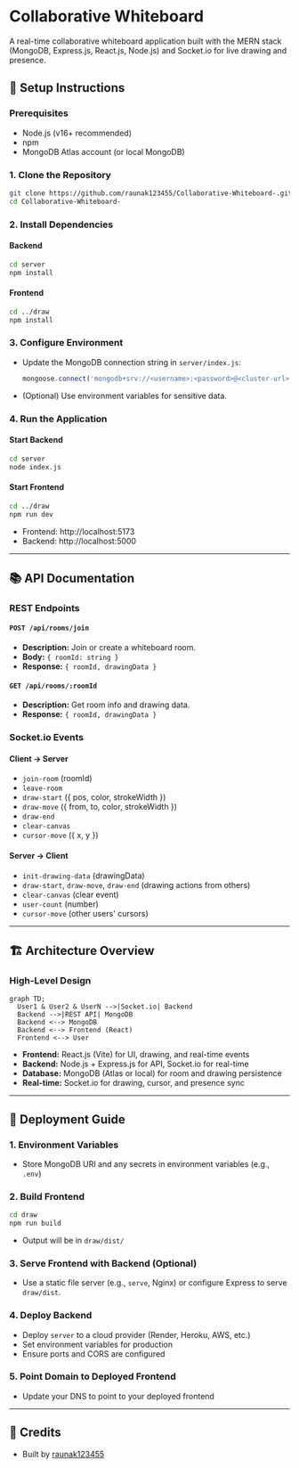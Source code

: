 # Collaborative Whiteboard

A real-time collaborative whiteboard application built with the MERN stack (MongoDB, Express.js, React.js, Node.js) and Socket.io for live drawing and presence.

## 🚀 Setup Instructions

### Prerequisites

- Node.js (v16+ recommended)
- npm
- MongoDB Atlas account (or local MongoDB)

### 1. Clone the Repository

```bash
git clone https://github.com/raunak123455/Collaborative-Whiteboard-.git
cd Collaborative-Whiteboard-
```

### 2. Install Dependencies

#### Backend

```bash
cd server
npm install
```

#### Frontend

```bash
cd ../draw
npm install
```

### 3. Configure Environment

- Update the MongoDB connection string in `server/index.js`:
  ```js
  mongoose.connect('mongodb+srv://<username>:<password>@<cluster-url>/<dbname>?retryWrites=true&w=majority', ...)
  ```
- (Optional) Use environment variables for sensitive data.

### 4. Run the Application

#### Start Backend

```bash
cd server
node index.js
```

#### Start Frontend

```bash
cd ../draw
npm run dev
```

- Frontend: http://localhost:5173
- Backend: http://localhost:5000

---

## 📚 API Documentation

### REST Endpoints

#### `POST /api/rooms/join`

- **Description:** Join or create a whiteboard room.
- **Body:** `{ roomId: string }`
- **Response:** `{ roomId, drawingData }`

#### `GET /api/rooms/:roomId`

- **Description:** Get room info and drawing data.
- **Response:** `{ roomId, drawingData }`

### Socket.io Events

#### Client → Server

- `join-room` (roomId)
- `leave-room`
- `draw-start` ({ pos, color, strokeWidth })
- `draw-move` ({ from, to, color, strokeWidth })
- `draw-end`
- `clear-canvas`
- `cursor-move` ({ x, y })

#### Server → Client

- `init-drawing-data` (drawingData)
- `draw-start`, `draw-move`, `draw-end` (drawing actions from others)
- `clear-canvas` (clear event)
- `user-count` (number)
- `cursor-move` (other users' cursors)

---

## 🏗️ Architecture Overview

### High-Level Design

```mermaid
graph TD;
  User1 & User2 & UserN -->|Socket.io| Backend
  Backend -->|REST API| MongoDB
  Backend <--> MongoDB
  Backend <--> Frontend (React)
  Frontend <--> User
```

- **Frontend:** React.js (Vite) for UI, drawing, and real-time events
- **Backend:** Node.js + Express.js for API, Socket.io for real-time
- **Database:** MongoDB (Atlas or local) for room and drawing persistence
- **Real-time:** Socket.io for drawing, cursor, and presence sync

---

## 🚢 Deployment Guide

### 1. Environment Variables

- Store MongoDB URI and any secrets in environment variables (e.g., `.env`)

### 2. Build Frontend

```bash
cd draw
npm run build
```

- Output will be in `draw/dist/`

### 3. Serve Frontend with Backend (Optional)

- Use a static file server (e.g., `serve`, Nginx) or configure Express to serve `draw/dist`.

### 4. Deploy Backend

- Deploy `server` to a cloud provider (Render, Heroku, AWS, etc.)
- Set environment variables for production
- Ensure ports and CORS are configured

### 5. Point Domain to Deployed Frontend

- Update your DNS to point to your deployed frontend

---

## 🙏 Credits

- Built by [raunak123455](https://github.com/raunak123455)
